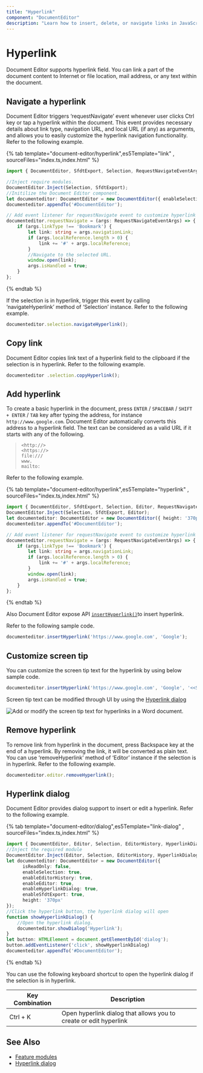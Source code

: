 ```yaml
---
title: "Hyperlink"
component: "DocumentEditor"
description: "Learn how to insert, delete, or navigate links in JavaScript document editor."
---
```


# Hyperlink

Document Editor supports hyperlink field. You can link a part of the document content to Internet or file location, mail address, or any text within the document.

## Navigate a hyperlink

Document Editor triggers ‘requestNavigate’ event whenever user clicks Ctrl key or tap a hyperlink within the document. This event provides necessary details about link type, navigation URL, and local URL (if any) as arguments, and allows you to easily customize the hyperlink navigation functionality. Refer to the following example.

{% tab template="document-editor/hyperlink",es5Template="link" , sourceFiles="index.ts,index.html" %}

```typescript
import { DocumentEditor, SfdtExport, Selection, RequestNavigateEventArgs } from '@syncfusion/ej2-documenteditor';

//Inject require modules.
DocumentEditor.Inject(Selection, SfdtExport);
//Initilize the Document Editor component.
let documenteditor: DocumentEditor = new DocumentEditor({ enableSelection: true, height: '370px' });
documenteditor.appendTo('#DocumentEditor');

// Add event listener for requestNavigate event to customize hyperlink navigation functionality
documenteditor.requestNavigate = (args: RequestNavigateEventArgs) => {
    if (args.linkType !== 'Bookmark') {
        let link: string = args.navigationLink;
        if (args.localReference.length > 0) {
            link += '#' + args.localReference;
        }
        //Navigate to the selected URL.
        window.open(link);
        args.isHandled = true;
    }
};

```

{% endtab %}

If the selection is in hyperlink, trigger this event by calling ‘navigateHyperlink’ method of ‘Selection’ instance. Refer to the following example.

```typescript
documenteditor.selection.navigateHyperlink();
```

## Copy link

Document Editor copies link text of a hyperlink field to the clipboard if the selection is in hyperlink. Refer to the following example.

```typescript
documenteditor .selection.copyHyperlink();
```

## Add hyperlink

To create a basic hyperlink in the document, press `ENTER` / `SPACEBAR` / `SHIFT + ENTER` / `TAB` key after typing the address, for instance `http://www.google.com`. Document Editor automatically converts this address to a hyperlink field. The text can be considered as a valid URL if it starts with any of the following.

> `<http://>`<br>
> `<https://>`<br>
> `file:///`<br>
> `www.`<br>
> `mailto:`<br>

Refer to the following example.

{% tab template="document-editor/hyperlink",es5Template="hyperlink" , sourceFiles="index.ts,index.html" %}

```typescript
import { DocumentEditor, SfdtExport, Selection, Editor, RequestNavigateEventArgs } from '@syncfusion/ej2-documenteditor';
DocumentEditor.Inject(Selection, SfdtExport, Editor);
let documenteditor: DocumentEditor = new DocumentEditor({ height: '370px', isReadOnly: false, enableSelection: true, enableEditor: true });
documenteditor.appendTo('#DocumentEditor');

// Add event listener for requestNavigate event to customize hyperlink navigation functionality.
documenteditor.requestNavigate = (args: RequestNavigateEventArgs) => {
    if (args.linkType !== 'Bookmark') {
        let link: string = args.navigationLink;
        if (args.localReference.length > 0) {
            link += '#' + args.localReference;
        }
        window.open(link);
        args.isHandled = true;
    }
};

```

{% endtab %}

Also Document Editor expose API [`insertHyperlink()`](../api/document-editor/editor/#inserthyperlink)to insert hyperlink.

Refer to the following sample code.

```typescript
documenteditor.insertHyperlink('https://www.google.com', 'Google');
```

## Customize screen tip

You can customize the screen tip text for the hyperlink by using below sample code.

```typescript
documenteditor.insertHyperlink('https://www.google.com', 'Google', '<<Screen tip text>>');
```

Screen tip text can be modified through UI by using the [Hyperlink dialog](../document-editor/dialog#hyperlink-dialog/)

![Add or modify the screen tip text for hyperlinks in a Word document.](images/screentip.png)

## Remove hyperlink

To remove link from hyperlink in the document, press Backspace key at the end of a hyperlink. By removing the link, it will be converted as plain text. You can use ‘removeHyperlink’ method of ‘Editor’ instance if the selection is in hyperlink. Refer to the following example.

```typescript
documenteditor.editor.removeHyperlink();
```

## Hyperlink dialog

Document Editor provides dialog support to insert or edit a hyperlink. Refer to the following example.

{% tab template="document-editor/dialog",es5Template="link-dialog" , sourceFiles="index.ts,index.html" %}

```typescript
import { DocumentEditor, Editor, Selection, EditorHistory, HyperlinkDialog, SfdtExport } from '@syncfusion/ej2-documenteditor';
//Inject the required module
DocumentEditor.Inject(Editor, Selection, EditorHistory, HyperlinkDialog, SfdtExport);
let documenteditor: DocumentEditor = new DocumentEditor({
      isReadOnly: false,
      enableSelection: true,
      enableEditorHistory: true,
      enableEditor: true,
      enableHyperlinkDialog: true,
      enableSfdtExport: true,
      height: '370px'
});
//Click the hyperlink button, the hyperlink dialog will open
function showHyperlinkDialog() {
    //Open the hyperlink dialog.
    documenteditor.showDialog('Hyperlink');
}
let button: HTMLElement = document.getElementById('dialog');
button.addEventListener('click', showHyperlinkDialog)
documenteditor.appendTo('#DocumentEditor');

```

{% endtab %}

You can use the following keyboard shortcut to open the hyperlink dialog if the selection is in hyperlink.

| Key Combination | Description |
|-----------------|-------------|
|Ctrl + K | Open hyperlink dialog that allows you to create or edit hyperlink|

## See Also

* [Feature modules](../document-editor/feature-module/)
* [Hyperlink dialog](../document-editor/dialog#hyperlink-dialog/)
